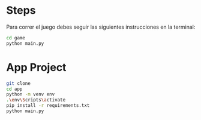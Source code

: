# Steps

Para correr el juego debes seguir las siguientes instrucciones en la terminal:

```sh
cd game
python main.py
```

# App Project

```sh
git clone
cd app
python -m venv env
.\env\Scripts\activate
pip install -r requirements.txt
python main.py
```